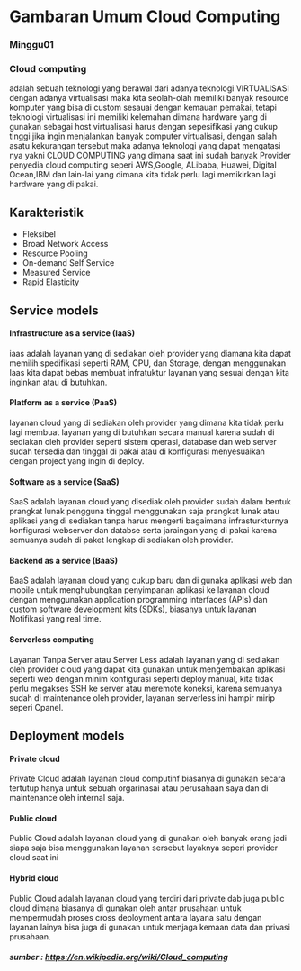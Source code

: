 # Gambaran Umum Cloud Computing 
### Minggu01

 ### Cloud computing 
 adalah sebuah teknologi yang berawal dari adanya teknologi VIRTUALISASI dengan adanya virtualisasi maka kita seolah-olah memiliki banyak resource komputer yang bisa di custom sesauai dengan kemauan pemakai, tetapi teknologi virtualisasi ini memiliki kelemahan dimana hardware yang di gunakan sebagai host virtualisasi harus dengan sepesifikasi yang cukup tinggi jika ingin menjalankan banyak computer virtualisasi, dengan salah asatu kekurangan tersebut maka adanya teknologi yang dapat mengatasi nya yakni CLOUD COMPUTING yang dimana saat ini sudah banyak Provider penyedia cloud computing seperi AWS,Google, ALibaba, Huawei, Digital Ocean,IBM dan lain-lai yang dimana kita tidak perlu lagi memikirkan lagi hardware yang di pakai. 

## Karakteristik
* Fleksibel
* Broad Network Access
* Resource Pooling
* On-demand Self Service
* Measured Service
* Rapid Elasticity 

## Service models 
#### Infrastructure as a service (IaaS)
iaas adalah layanan yang di sediakan oleh provider yang diamana kita dapat memilih spedifikasi seperti RAM, CPU, dan Storage, dengan menggunakan Iaas kita dapat bebas membuat infratuktur layanan yang sesuai dengan kita inginkan atau di butuhkan.

#### Platform as a service (PaaS)
layanan cloud yang di sediakan oleh provider yang dimana kita tidak perlu lagi membuat layanan yang di butuhkan secara manual karena sudah di sediakan oleh provider seperti sistem operasi, database dan web server sudah tersedia dan tinggal di pakai atau di konfigurasi menyesuaikan dengan project yang ingin di deploy.

#### Software as a service (SaaS)
SaaS adalah layanan cloud yang disediak oleh provider sudah dalam bentuk prangkat lunak pengguna tinggal menggunakan saja prangkat lunak atau aplikasi yang di sediakan tanpa harus mengerti bagaimana infrasturkturnya konfigurasi webserver dan databse serta jaraingan yang di pakai karena semuanya sudah di paket lengkap di sediakan oleh provider.

#### Backend as a service (BaaS)
BaaS adalah layanan cloud yang cukup baru dan di gunaka aplikasi web dan mobile untuk menghubungkan penyimpanan aplikasi ke layanan cloud dengan menggunakan application programming interfaces (APIs) dan  custom software development kits (SDKs), biasanya untuk layanan Notifikasi yang real time.

#### Serverless computing
Layanan Tanpa Server atau Server Less adalah layanan yang di sediakan oleh provider cloud yang dapat kita gunakan untuk mengembakan aplikasi seperti web dengan minim konfigurasi seperti deploy manual, kita tidak perlu megakses SSH ke server atau meremote koneksi, karena semuanya sudah di maintenance oleh provider, layanan serverless ini hampir mirip seperi Cpanel.


## Deployment models
#### Private cloud
Private Cloud adalah layanan cloud computinf biasanya di gunakan secara tertutup hanya untuk sebuah orgarinasai atau perusahaan saya dan di maintenance oleh internal saja. 

#### Public cloud
Public Cloud adalah layanan cloud yang di gunakan oleh banyak orang jadi siapa saja bisa menggunakan layanan sersebut layaknya seperi provider cloud saat ini

#### Hybrid cloud
Public Cloud adalah layanan cloud yang terdiri dari private dab juga public cloud dimana biasanya di gunakan oleh antar prusahaan untuk mempermudah proses cross deployment antara layana satu dengan layanan lainya bisa juga di gunakan untuk menjaga kemaan data dan privasi prusahaan.

##### sumber : https://en.wikipedia.org/wiki/Cloud_computing